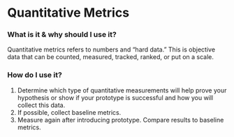 # Quantitative Metrics

### What is it & why should I use it?

Quantitative metrics refers to numbers and “hard data.” This is objective data that can be counted, measured, tracked, ranked, or put on a scale.

### How do I use it?&#x20;

1. Determine which type of quantitative measurements will help prove your hypothesis or show if your prototype is successful and how you will collect this data.
2. If possible, collect baseline metrics.&#x20;
3. Measure again after introducing prototype. Compare results to baseline metrics.

